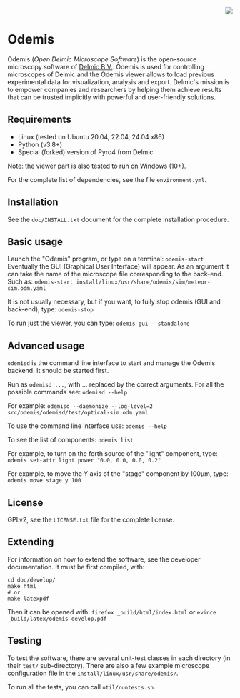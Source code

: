 <p align="right">
  <img  src="./src/odemis/gui/img/logo_h30.png">
</p>

# Odemis
Odemis (_Open Delmic Microscope Software_) is the open-source microscopy software of [Delmic B.V.](https://www.delmic.com). Odemis is used for controlling microscopes of Delmic and the Odemis viewer allows to load previous experimental data for visualization, analysis and export.
Delmic's mission is to empower companies and researchers by helping them achieve results that can be trusted implicitly with powerful and user-friendly solutions.

## Requirements
* Linux (tested on Ubuntu 20.04, 22.04, 24.04 x86)
* Python (v3.8+)
* Special (forked) version of Pyro4 from Delmic

Note: the viewer part is also tested to run on Windows (10+).

For the complete list of dependencies, see the file `environment.yml`.

## Installation
See the `doc/INSTALL.txt` document for the complete installation procedure.

## Basic usage
Launch the "Odemis" program, or type on a terminal:
`odemis-start`
Eventually the GUI (Graphical User Interface) will appear.
As an argument it can take the name of the microscope file corresponding to the back-end.
Such as: `odemis-start install/linux/usr/share/odemis/sim/meteor-sim.odm.yaml`

It is not usually necessary, but if you want, to fully stop odemis (GUI and back-end), type:
`odemis-stop`

To run just the viewer, you can type:
`odemis-gui --standalone`

## Advanced usage
`odemisd` is the command line interface to start and manage the Odemis backend. It should be started first.

Run as `odemisd ...`, with ... replaced by the correct arguments. For all the
possible commands see:
`odemisd --help`

For example:
`odemisd --daemonize --log-level=2 src/odemis/odemisd/test/optical-sim.odm.yaml`

To use the command line interface use:
`odemis --help`

To see the list of components:
`odemis list`

For example, to turn on the forth source of the "light" component, type:
`odemis set-attr light power "0.0, 0.0, 0.0, 0.2"`

For example, to move the Y axis of the "stage" component by 100µm, type:
`odemis move stage y 100`


## License
GPLv2, see the `LICENSE.txt` file for the complete license.

## Extending
For information on how to extend the software, see the developer documentation.
It must be first compiled, with:
```
cd doc/develop/
make html
# or
make latexpdf
```
Then it can be opened with: 
`firefox _build/html/index.html`
or
`evince _build/latex/odemis-develop.pdf`

## Testing
To test the software, there are several unit-test classes in each directory (in their `test/` sub-directory). There are also a few example microscope configuration file in the `install/linux/usr/share/odemis/`.

To run all the tests, you can call `util/runtests.sh`.
